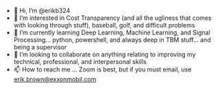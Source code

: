 - 👋 Hi, I’m @erikb324
- 👀 I’m interested in Cost Transparency (and all the ugliness that comes with looking through stuff), baseball, golf, and difficult problems
- 🌱 I’m currently learning Deep Learning, Machine Learning, and Signal Processing... python, powershell, and always deep in TBM stuff... and being a supervisor
- 💞️ I’m looking to collaborate on anything relating to improving my technical, professional, and interpersonal skills
- 📫 How to reach me ... Zoom is best, but if you must email, use erik.brown@exxonmobil.com

<!---
erikb324/erikb324 is a ✨ special ✨ repository because its `README.md` (this file) appears on your GitHub profile.
You can click the Preview link to take a look at your changes.
--->
